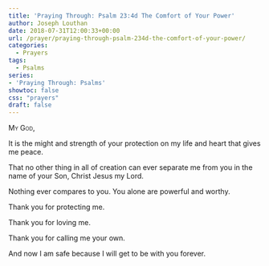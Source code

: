 ```yaml
---
title: 'Praying Through: Psalm 23:4d The Comfort of Your Power'
author: Joseph Louthan
date: 2018-07-31T12:00:33+00:00
url: /prayer/praying-through-psalm-234d-the-comfort-of-your-power/
categories:
  - Prayers
tags:
  - Psalms
series:
- 'Praying Through: Psalms'
showtoc: false
css: "prayers"
draft: false
---
```

<div style="font-variant: small-caps;">
  My God,
</div>

It is the might and strength of your protection on my life and heart that gives me peace.

That no other thing in all of creation can ever separate me from you in the name of your Son, Christ Jesus my Lord.

Nothing ever compares to you. You alone are powerful and worthy.

Thank you for protecting me.

Thank you for loving me.

Thank you for calling me your own.

And now I am safe because I will get to be with you forever.
